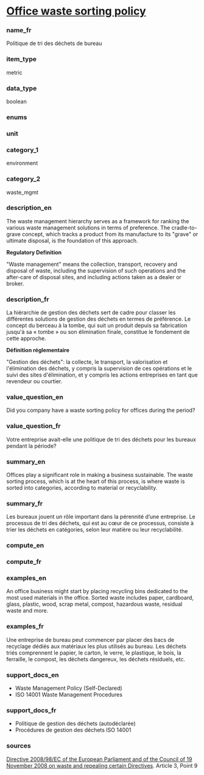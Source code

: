 
# [Office waste sorting policy](#facility_waste_sorting_bool)

### name_fr

Politique de tri des déchets de bureau

### item_type

metric

### data_type

boolean

### enums



### unit



### category_1

environment

### category_2

waste_mgmt

### description_en

The waste management hierarchy serves as a framework for ranking the various waste management
solutions in terms of preference. The cradle-to-grave concept, which tracks a product from its
manufacture to its "grave" or ultimate disposal, is the foundation of this approach.

**Regulatory Definition**

"Waste management" means the collection, transport, recovery and disposal of waste, including the
supervision of such operations and the after-care of disposal sites, and including actions taken
as a dealer or broker.


### description_fr

La hiérarchie de gestion des déchets sert de cadre pour classer les différentes solutions de
gestion des déchets en termes de préférence. Le concept du berceau à la tombe, qui suit un
produit depuis sa fabrication jusqu'à sa « tombe » ou son élimination finale, constitue le
fondement de cette approche.

**Définition réglementaire**

"Gestion des déchets": la collecte, le transport, la valorisation et l'élimination des déchets,
y compris la supervision de ces opérations et le suivi des sites d'élimination, et y compris les
actions entreprises en tant que revendeur ou courtier.

### value_question_en


Did you company have a waste sorting policy for offices during the period?

### value_question_fr


Votre entreprise avait-elle une politique de tri des déchets pour les bureaux
pendant la période?

### summary_en

Offices play a significant role in making a business sustainable. The waste sorting process, which
is at the heart of this process, is where waste is sorted into categories, according to material
or recyclability.

### summary_fr

Les bureaux jouent un rôle important dans la pérennité d’une entreprise. Le processus de tri des
déchets, qui est au cœur de ce processus, consiste à trier les déchets en catégories, selon leur
matière ou leur recyclabilité.

### compute_en



### compute_fr



### examples_en

An office business might start by placing recycling bins dedicated to the most used materials in
the office. Sorted waste includes paper, cardboard, glass, plastic, wood, scrap metal, compost,
hazardous waste, residual waste and more.

### examples_fr

Une entreprise de bureau peut commencer par placer des bacs de recyclage dédiés aux matériaux les
plus utilisés au bureau. Les déchets triés comprennent le papier, le carton, le verre, le plastique,
le bois, la ferraille, le compost, les déchets dangereux, les déchets résiduels, etc.

### support_docs_en

- Waste Management Policy (Self-Declared)
- ISO 14001 Waste Management Procedures


### support_docs_fr

- Politique de gestion des déchets (autodéclarée)
- Procédures de gestion des déchets ISO 14001

### sources

[Directive 2008/98/EC of the European Parliament and of the Council of 19 November 2008 on waste
and repealing certain Directives](https://eur-lex.europa.eu/eli/dir/2008/98/oj/eng). Article 3, Point 9
            